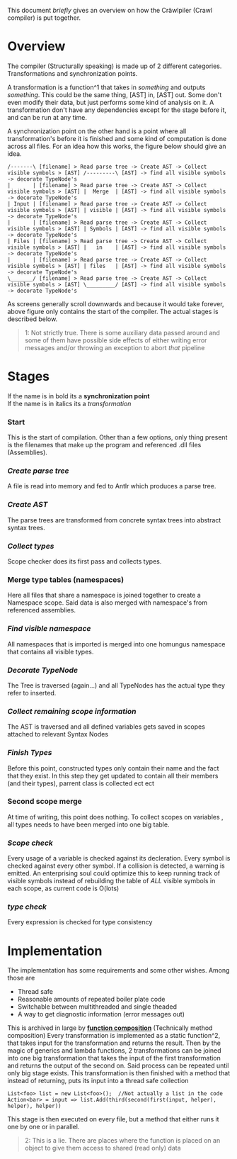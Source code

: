This document _briefly_ gives an overview on how the Cräwlpiler (Crawl compiler) is put together.

# Overview

The compiler (Structurally speaking) is made up of 2 different categories. Transformations and synchronization points.

A transformation is a function^1 that takes in _something_ and outputs _something_. This could be the same thing, [AST] in, [AST] out. Some don't even modify their data, but just performs some kind of analysis on it.
A transformation don't have any dependencies except for the stage before it, and can be run at any time.

A synchronization point on the other hand is a point where all transformation's before it is finished and some kind of computation is done across all files.
For an idea how this works, the figure below should give an idea.

    /-------\ [filename] > Read parse tree -> Create AST -> Collect visible symbols > [AST] /---------\ [AST] -> find all visible symbols -> decorate TypeNode's 
	|       | [filename] > Read parse tree -> Create AST -> Collect visible symbols > [AST] |  Merge  | [AST] -> find all visible symbols -> decorate TypeNode's 
	| Input | [filename] > Read parse tree -> Create AST -> Collect visible symbols > [AST] | visible | [AST] -> find all visible symbols -> decorate TypeNode's 
	|       | [filename] > Read parse tree -> Create AST -> Collect visible symbols > [AST] | Symbols | [AST] -> find all visible symbols -> decorate TypeNode's 
	| Files | [filename] > Read parse tree -> Create AST -> Collect visible symbols > [AST] |   in    | [AST] -> find all visible symbols -> decorate TypeNode's 
	|       | [filename] > Read parse tree -> Create AST -> Collect visible symbols > [AST] | files   | [AST] -> find all visible symbols -> decorate TypeNode's 
	\_______/ [filename] > Read parse tree -> Create AST -> Collect visible symbols > [AST] \_________/ [AST] -> find all visible symbols -> decorate TypeNode's 
	
As screens generally scroll downwards and because it would take forever, above figure only contains the start of the compiler. 
The actual stages is described below.

>1: Not strictly true. There is some auxiliary data passed around and some of them have possible side effects of either writing error messages and/or throwing an exception to abort _that_ pipeline

# Stages

If the name is in bold its a  **synchronization point**  
If the name is in italics its a _transformation_

### **Start**
This is the start of compilation. Other than a few options, only thing present is the filenames that make up the program and referenced .dll files (Assemblies).

### _Create parse tree_
A file is read into memory and fed to Antlr which produces a parse tree.

### _Create AST_
The parse trees are transformed from concrete syntax trees into abstract syntax trees.

### _Collect types_
Scope checker does its first pass and collects types.

### **Merge type tables (namespaces)**
Here all files that share a namespace is joined together to create a Namespace scope. Said data is also merged with namespace's from referenced assemblies.

### _Find visible namespace_
All namespaces that is imported is merged into one homungus namespace that contains all visible types.

### _Decorate TypeNode_
The Tree is traversed (again...) and all TypeNodes has the actual type they refer to inserted.

### _Collect remaining  scope information_
The AST is traversed and all defined variables gets saved in scopes attached to relevant Syntax Nodes

### _Finish Types_
Before this point, constructed types only contain their name and the fact that they exist. In this step they get updated to contain all their members (and their types), parrent class is collected ect ect 

### **Second scope merge**
At time of writing, this point does nothing.
To collect scopes on variables , all types needs to have been merged into one big table. 

### _Scope check_
Every usage of a variable is checked against its decleration. 
Every symbol is checked against every other symbol. If a collision is detected, a warning is emitted.
An enterprising soul could optimize this to keep running track of visible symbols instead of rebuilding the table of _ALL_ visible symbols in each scope, as current code is O(lots)

### _type check_
Every expression is checked for type consistency

# Implementation
The implementation has some requirements and some other wishes.
Among those are

* Thread safe
* Reasonable amounts of repeated boiler plate code
* Switchable between multithreaded and single theaded
* A way to get diagnostic information (error messages out)

This is archived in large by [**function composition**](https://en.wikipedia.org/wiki/Function_composition) (Technically method composition)
Every transformation is implemented as a static function^2, that takes input for the transformation and returns the result.
Then by the magic of generics and lambda functions, 2 transformations can be joined into one big transformation that takes the input of the first transformation and returns the output of the second on.
Said process can be repeated until only big stage exists. 
This transformation is then finished with a method that instead of returning, puts its input into a thread safe collection

    List<foo> list = new List<foo>();  //Not actually a list in the code
	Action<bar> = input => list.Add(third(second(first(input, helper), helper), helper))

This stage is then executed on every file, but a method that either runs it one by one or in parallel. 

>2: This is a lie. There are places where the function is placed on an object to give them access to shared (read only) data 

